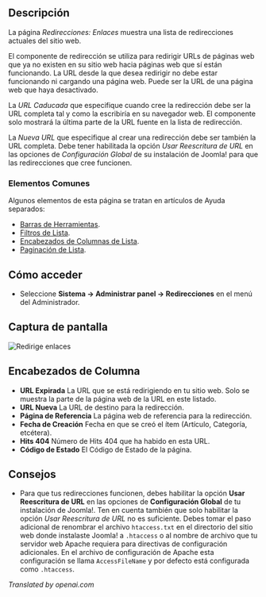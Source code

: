 <!-- Filename: Help4.x:Redirects:_Links  / Display title: Redirections : Liens -->

## Descripción

La página *Redirecciones: Enlaces* muestra una lista de redirecciones actuales del sitio web.

El componente de redirección se utiliza para redirigir URLs de páginas web que ya no existen en su sitio web hacia páginas web que sí están funcionando. La URL desde la que desea redirigir no debe estar funcionando ni cargando una página web. Puede ser la URL de una página web que haya desactivado.

La *URL Caducada* que especifique cuando cree la redirección debe ser la URL completa tal y como la escribiría en su navegador web. El componente solo mostrará la última parte de la URL fuente en la lista de redirección.

La *Nueva URL* que especifique al crear una redirección debe ser también la URL completa. Debe tener habilitada la opción *Usar Reescritura de URL* en las opciones de *Configuración Global* de su instalación de Joomla! para que las redirecciones que cree funcionen.

### Elementos Comunes

Algunos elementos de esta página se tratan en artículos de Ayuda separados:

* [Barras de Herramientas](jdocmanual?article=help/common-elements/toolbars).
* [Filtros de Lista](jdocmanual?article=help/common-elements/list-filters).
* [Encabezados de Columnas de Lista](jdocmanual?article=help/common-elements/list-column-headers).
* [Paginación de Lista](jdocmanual?article=help/common-elements/list-pagination).

## Cómo acceder

- Seleccione **Sistema → Administrar panel → Redirecciones** en el menú del Administrador.

## Captura de pantalla

![Redirige enlaces](../../../es/images/redirects/redirects-links.png)

## Encabezados de Columna

- **URL Expirada** La URL que se está redirigiendo en tu sitio web.
  Solo se muestra la parte de la página web de la URL en este listado.
- **URL Nueva** La URL de destino para la redirección.
- **Página de Referencia** La página web de referencia para la redirección.
- **Fecha de Creación** Fecha en que se creó el ítem (Artículo, Categoría, etcétera).
- **Hits 404** Número de Hits 404 que ha habido en esta URL.
- **Código de Estado** El Código de Estado de la página.

## Consejos

- Para que tus redirecciones funcionen, debes habilitar la opción 
  **Usar Reescritura de URL** en las opciones de **Configuración Global** de tu
  instalación de Joomla!. Ten en cuenta también que solo habilitar la opción *Usar Reescritura
  de URL* no es suficiente. Debes tomar el paso adicional de renombrar el archivo `htaccess.txt` en el directorio del sitio web donde instalaste Joomla! a `.htaccess` o al nombre de archivo que tu servidor web Apache requiera para directivas de configuración adicionales. En el archivo de configuración de Apache esta configuración se llama `AccessFileName` y por defecto está configurada como `.htaccess`.

*Translated by openai.com*

